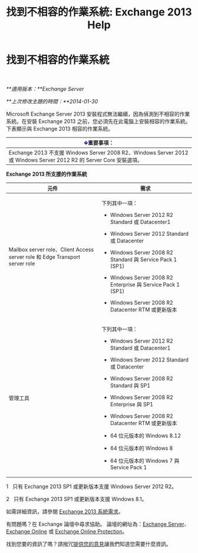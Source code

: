 ﻿---
title: '找到不相容的作業系統: Exchange 2013 Help'
TOCTitle: 找到不相容的作業系統
ms:assetid: a3a948d9-4991-4088-9013-0a4c944295e4
ms:mtpsurl: https://technet.microsoft.com/zh-tw/library/ms.exch.setupreadiness.validosversion(v=EXCHG.150)
ms:contentKeyID: 50473873
ms.date: 05/21/2018
mtps_version: v=EXCHG.150
ms.translationtype: MT
---

# 找到不相容的作業系統

 

_**適用版本：**Exchange Server_

_**上次修改主題的時間：**2014-01-30_

Microsoft Exchange Server 2013 安裝程式無法繼續，因為偵測到不相容的作業系統。在安裝 Exchange 2013 之前，您必須先在此電腦上安裝相容的作業系統。下表顯示與 Exchange 2013 相容的作業系統。

<table>
<thead>
<tr class="header">
<th><img src="images/Bb124558.important(EXCHG.150).gif" title="重要事項" alt="重要事項" />重要事項：</th>
</tr>
</thead>
<tbody>
<tr class="odd">
<td>Exchange 2013 不支援 Windows Server 2008 R2、Windows Server 2012 或 Windows Server 2012 R2 的 Server Core 安裝選項。</td>
</tr>
</tbody>
</table>


**Exchange 2013 所支援的作業系統**


<table>
<colgroup>
<col style="width: 50%" />
<col style="width: 50%" />
</colgroup>
<thead>
<tr class="header">
<th>元件</th>
<th>需求</th>
</tr>
</thead>
<tbody>
<tr class="odd">
<td><p>Mailbox server role、Client Access server role 和 Edge Transport server role</p></td>
<td><p>下列其中一項：</p>
<ul>
<li><p>Windows Server 2012 R2 Standard 或 Datacenter1</p></li>
<li><p>Windows Server 2012 Standard 或 Datacenter</p></li>
<li><p>Windows Server 2008 R2 Standard 與 Service Pack 1 (SP1)</p></li>
<li><p>Windows Server 2008 R2 Enterprise 與 Service Pack 1 (SP1)</p></li>
<li><p>Windows Server 2008 R2 Datacenter RTM 或更新版本</p></li>
</ul></td>
</tr>
<tr class="even">
<td><p>管理工具</p></td>
<td><p>下列其中一項：</p>
<ul>
<li><p>Windows Server 2012 R2 Standard 或 Datacenter1</p></li>
<li><p>Windows Server 2012 Standard 或 Datacenter</p></li>
<li><p>Windows Server 2008 R2 Standard 與 SP1</p></li>
<li><p>Windows Server 2008 R2 Enterprise 與 SP1</p></li>
<li><p>Windows Server 2008 R2 Datacenter RTM 或更新版本</p></li>
<li><p>64 位元版本的 Windows 8.12</p></li>
<li><p>64 位元版本的 Windows 8</p></li>
<li><p>64 位元版本的 Windows 7 與 Service Pack 1</p></li>
</ul></td>
</tr>
</tbody>
</table>


1   只有 Exchange 2013 SP1 或更新版本支援 Windows Server 2012 R2。

2   只有 Exchange 2013 SP1 或更新版本支援 Windows 8.1。

如需詳細資訊，請參閱 [Exchange 2013 系統需求](exchange-2013-system-requirements-exchange-2013-help.md)。

有問題嗎？在 Exchange 論壇中尋求協助。 論壇的網址為：[Exchange Server](https://go.microsoft.com/fwlink/p/?linkid=60612)、 [Exchange Online](https://go.microsoft.com/fwlink/p/?linkid=267542) 或 [Exchange Online Protection](https://go.microsoft.com/fwlink/p/?linkid=285351)。

找到您要的資訊了嗎？請撥冗[提供您的意見](mailto:exsetuphelpfeedback@microsoft.com?subject=exchange%202013%20setup%20help%20feedbac)讓我們知道您需要什麼資訊。

